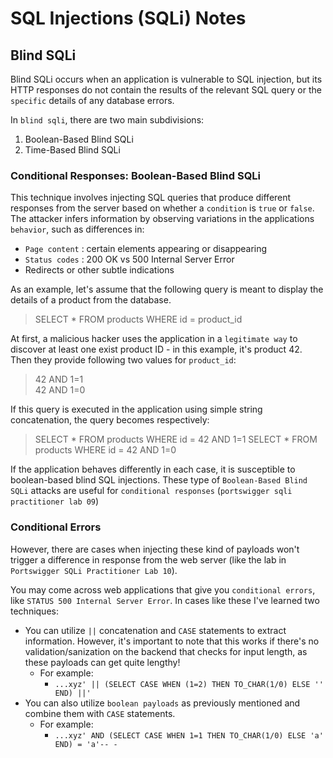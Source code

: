 # SQL Injections (SQLi) Notes

## Blind SQLi
Blind SQLi occurs when an application is vulnerable to SQL injection, but its HTTP responses do not contain the results 
of the relevant SQL query or the `specific` details of any database errors.  

In `blind sqli`, there are two main subdivisions:  
1. Boolean-Based Blind SQLi
2. Time-Based Blind SQLi

### Conditional Responses: Boolean-Based Blind SQLi
This technique involves injecting SQL queries that produce different responses from the server based on whether a `condition` is `true` or `false`. 
The attacker infers information by observing variations in the applications `behavior`, such as differences in:  
* `Page content` : certain elements appearing or disappearing
* `Status codes` : 200 OK vs 500 Internal Server Error
* Redirects or other subtle indications

As an example, let's assume that the following query is meant to display the details of a product from the database.  
> SELECT * FROM products WHERE id = product_id

At first, a malicious hacker uses the application in a `legitimate way` to discover at least one exist product ID - in this example, 
it's product 42. Then they provide following two values for `product_id`:  
> 42 AND 1=1  
> 42 AND 1=0

If this query is executed in the application using simple string concatenation, the query becomes respectively:  
> SELECT * FROM products WHERE id = 42 AND 1=1
> SELECT * FROM products WHERE id = 42 AND 1=0

If the application behaves differently in each case, it is susceptible to boolean-based blind SQL injections. These type of `Boolean-Based Blind SQLi` attacks are useful for `conditional responses` (`portswigger sqli practitioner lab 09`) 

### Conditional Errors
However, there are cases when injecting these kind of payloads won't trigger a difference in response from the web server (like the lab in `Portswigger SQLi Practitioner Lab 10`).  

You may come across web applications that give you `conditional errors`, like `STATUS 500 Internal Server Error`. In cases like these I've learned two techniques:  
* You can utilize `||` concatenation and `CASE` statements to extract information. However, it's important to note that this works if there's no validation/sanization on the backend that checks for input length, as these payloads can get quite lengthy!
  * For example:
    * `...xyz' || (SELECT CASE WHEN (1=2) THEN TO_CHAR(1/0) ELSE '' END) ||'`
* You can also utilize `boolean payloads` as previously mentioned and combine them with `CASE` statements.
  * For example:
    * `...xyz' AND (SELECT CASE WHEN 1=1 THEN TO_CHAR(1/0) ELSE 'a' END) = 'a'-- -`
